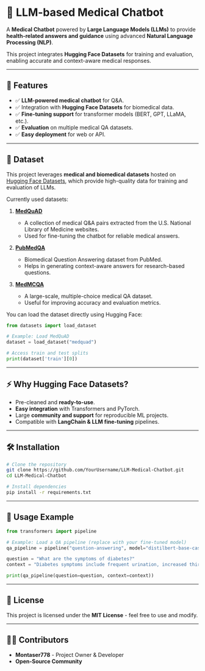 # 🏥 LLM-based Medical Chatbot

A **Medical Chatbot** powered by **Large Language Models (LLMs)** to provide **health-related answers and guidance** using advanced **Natural Language Processing (NLP)**.

This project integrates **Hugging Face Datasets** for training and evaluation, enabling accurate and context-aware medical responses.

---

## 🚀 Features
- ✅ **LLM-powered medical chatbot** for Q&A.
- ✅ Integration with **Hugging Face Datasets** for biomedical data.
- ✅ **Fine-tuning support** for transformer models (BERT, GPT, LLaMA, etc.).
- ✅ **Evaluation** on multiple medical QA datasets.
- ✅ **Easy deployment** for web or API.

---

## 📂 Dataset
This project leverages **medical and biomedical datasets** hosted on [Hugging Face Datasets](https://huggingface.co/datasets), which provide high-quality data for training and evaluation of LLMs.

Currently used datasets:

1. **[MedQuAD](https://huggingface.co/datasets/medquad)**
   - A collection of medical Q&A pairs extracted from the U.S. National Library of Medicine websites.
   - Used for fine-tuning the chatbot for reliable medical answers.

2. **[PubMedQA](https://huggingface.co/datasets/pubmed_qa)**
   - Biomedical Question Answering dataset from PubMed.
   - Helps in generating context-aware answers for research-based questions.

3. **[MedMCQA](https://huggingface.co/datasets/medmcqa)**
   - A large-scale, multiple-choice medical QA dataset.
   - Useful for improving accuracy and evaluation metrics.

You can load the dataset directly using Hugging Face:

```python
from datasets import load_dataset

# Example: Load MedQuAD
dataset = load_dataset("medquad")

# Access train and test splits
print(dataset['train'][0])
```

---

## ⚡ Why Hugging Face Datasets?
- Pre-cleaned and **ready-to-use**.
- **Easy integration** with Transformers and PyTorch.
- Large **community and support** for reproducible ML projects.
- Compatible with **LangChain & LLM fine-tuning** pipelines.

---

## 🛠️ Installation

```bash
# Clone the repository
git clone https://github.com/YourUsername/LLM-Medical-Chatbot.git
cd LLM-Medical-Chatbot

# Install dependencies
pip install -r requirements.txt
```

---

## 🚀 Usage Example

```python
from transformers import pipeline

# Example: Load a QA pipeline (replace with your fine-tuned model)
qa_pipeline = pipeline("question-answering", model="distilbert-base-cased-distilled-squad")

question = "What are the symptoms of diabetes?"
context = "Diabetes symptoms include frequent urination, increased thirst, and weight loss."

print(qa_pipeline(question=question, context=context))
```

---

## 📜 License
This project is licensed under the **MIT License** - feel free to use and modify.

---

## 👨‍💻 Contributors
- **Montaser778** - Project Owner & Developer
- **Open-Source Community**

